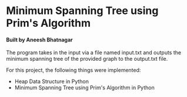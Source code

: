 # Minimum Spanning Tree using Prim's Algorithm
#### Built by Aneesh Bhatnagar

The program takes in the input via a file named input.txt and outputs the minimum spanning tree of the provided graph to the output.txt file. 

For this project, the following things were implemented:

* Heap Data Structure in Python
* Minimum Spanning Tree using Prim's Algorithm in Python
